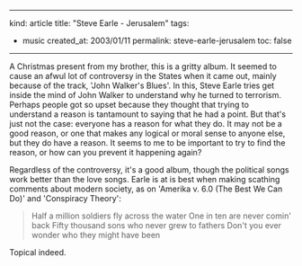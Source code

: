 -----
kind: article
title: "Steve Earle - Jerusalem"
tags:
- music
created_at: 2003/01/11
permalink: steve-earle-jerusalem
toc: false
-----

<p>A Christmas present from my brother, this is a gritty album. It seemed to cause an afwul lot of controversy in the States when it came out, mainly because of the track, 'John Walker's Blues'. In this, Steve Earle tries get inside the mind of John Walker to understand why he turned to terrorism. Perhaps people got so upset because they thought that trying to understand a reason is tantamount to saying that he had a point. But that's just not the case: everyone has a reason for what they do. It may not be a good reason, or one that makes any logical or moral sense to anyone else, but they do have a reason. It seems to me to be important to try to find the reason, or how can you prevent it happening again?</p>

<p>Regardless of the controversy, it's a good album, though the political songs work better than the love songs. Earle is at is best when making scathing comments about modern society, as on 'Amerika v. 6.0 (The Best We Can Do)' and 'Conspiracy Theory':</p>

<blockquote>
Half a million soldiers fly across the water
One in ten are never comin' back
Fifty thousand sons who never grew to fathers
Don't you ever wonder who they might have been
</blockquote>

<p>Topical indeed.</p>
